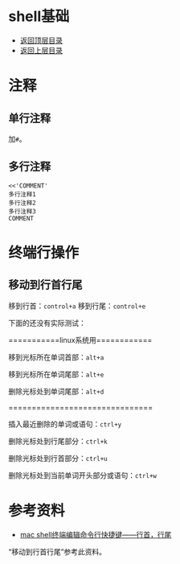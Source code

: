 # shell基础

- [返回顶层目录](../../../../SUMMARY.md)
- [返回上层目录](../shell.md)



# 注释

## 单行注释

加`#`。

## 多行注释

```shell
<<'COMMENT'
多行注释1
多行注释2
多行注释3
COMMENT
```



# 终端行操作

## 移动到行首行尾

移到行首：`control+a`
移到行尾：`control+e`



下面的还没有实际测试：

===========linux系统用============

移到光标所在单词首部：`alt+a`

移到光标所在单词尾部：`alt+e`

删除光标处到单词尾部：`alt+d`

===============================

插入最近删除的单词或语句：`ctrl+y`

删除光标处到行尾部分：`ctrl+k`

删除光标处到行首部分：`ctrl+u`

删除光标处到当前单词开头部分或语句：`ctrl+w`













# 参考资料

* [mac shell终端编辑命令行快捷键——行首，行尾](https://blog.csdn.net/hherima/article/details/47083739)

“移动到行首行尾”参考此资料。